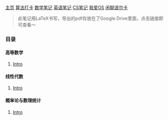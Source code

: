 [主页](http://haohaha.cn) [算法打卡](http://alg.haohaha.cn) [数学笔记](http://math.haohaha.cn) [英语笔记](http://eng.haohaha.cn) [CS笔记](http://cs.haohaha.cn) [我爱OS](http://os.haohaha.cn) [闲聊波尔卡](http://chat.haohaha.cn)

> 此笔记用LaTeX书写，导出的pdf存放在了Google Drive里面，点击链接即可查看～

### 目录

#### 高等数学

1. [Intro]()

#### 线性代数

1. [Intro]()

#### 概率论与数理统计

1. [Intro]()
